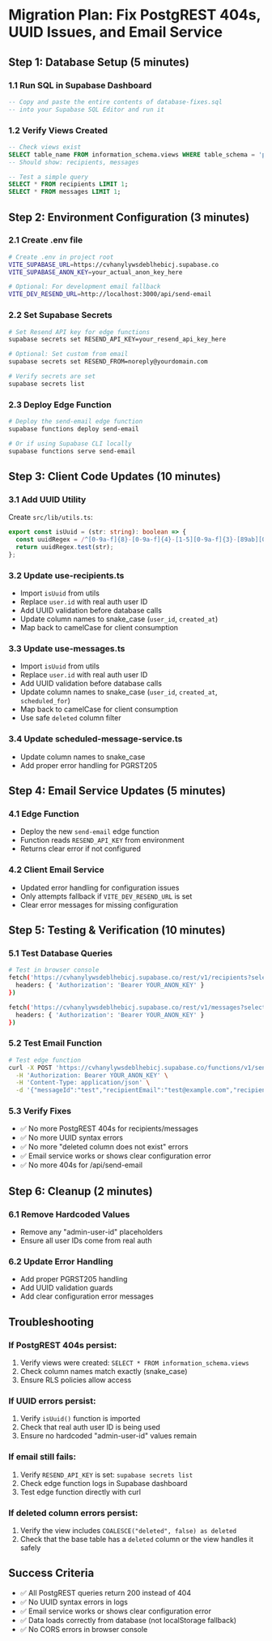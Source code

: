 # Migration Plan: Fix PostgREST 404s, UUID Issues, and Email Service

## Step 1: Database Setup (5 minutes)

### 1.1 Run SQL in Supabase Dashboard
```sql
-- Copy and paste the entire contents of database-fixes.sql
-- into your Supabase SQL Editor and run it
```

### 1.2 Verify Views Created
```sql
-- Check views exist
SELECT table_name FROM information_schema.views WHERE table_schema = 'public';
-- Should show: recipients, messages

-- Test a simple query
SELECT * FROM recipients LIMIT 1;
SELECT * FROM messages LIMIT 1;
```

## Step 2: Environment Configuration (3 minutes)

### 2.1 Create .env file
```bash
# Create .env in project root
VITE_SUPABASE_URL=https://cvhanylywsdeblhebicj.supabase.co
VITE_SUPABASE_ANON_KEY=your_actual_anon_key_here

# Optional: For development email fallback
VITE_DEV_RESEND_URL=http://localhost:3000/api/send-email
```

### 2.2 Set Supabase Secrets
```bash
# Set Resend API key for edge functions
supabase secrets set RESEND_API_KEY=your_resend_api_key_here

# Optional: Set custom from email
supabase secrets set RESEND_FROM=noreply@yourdomain.com

# Verify secrets are set
supabase secrets list
```

### 2.3 Deploy Edge Function
```bash
# Deploy the send-email edge function
supabase functions deploy send-email

# Or if using Supabase CLI locally
supabase functions serve send-email
```

## Step 3: Client Code Updates (10 minutes)

### 3.1 Add UUID Utility
Create `src/lib/utils.ts`:
```typescript
export const isUuid = (str: string): boolean => {
  const uuidRegex = /^[0-9a-f]{8}-[0-9a-f]{4}-[1-5][0-9a-f]{3}-[89ab][0-9a-f]{3}-[0-9a-f]{12}$/i;
  return uuidRegex.test(str);
};
```

### 3.2 Update use-recipients.ts
- Import `isUuid` from utils
- Replace `user.id` with real auth user ID
- Add UUID validation before database calls
- Update column names to snake_case (`user_id`, `created_at`)
- Map back to camelCase for client consumption

### 3.3 Update use-messages.ts
- Import `isUuid` from utils
- Replace `user.id` with real auth user ID
- Add UUID validation before database calls
- Update column names to snake_case (`user_id`, `created_at`, `scheduled_for`)
- Map back to camelCase for client consumption
- Use safe `deleted` column filter

### 3.4 Update scheduled-message-service.ts
- Update column names to snake_case
- Add proper error handling for PGRST205

## Step 4: Email Service Updates (5 minutes)

### 4.1 Edge Function
- Deploy the new `send-email` edge function
- Function reads `RESEND_API_KEY` from environment
- Returns clear error if not configured

### 4.2 Client Email Service
- Updated error handling for configuration issues
- Only attempts fallback if `VITE_DEV_RESEND_URL` is set
- Clear error messages for missing configuration

## Step 5: Testing & Verification (10 minutes)

### 5.1 Test Database Queries
```bash
# Test in browser console
fetch('https://cvhanylywsdeblhebicj.supabase.co/rest/v1/recipients?select=*&user_id=eq.YOUR_UUID&order=created_at.desc', {
  headers: { 'Authorization': 'Bearer YOUR_ANON_KEY' }
})

fetch('https://cvhanylywsdeblhebicj.supabase.co/rest/v1/messages?select=*&order=created_at.desc', {
  headers: { 'Authorization': 'Bearer YOUR_ANON_KEY' }
})
```

### 5.2 Test Email Function
```bash
# Test edge function
curl -X POST 'https://cvhanylywsdeblhebicj.supabase.co/functions/v1/send-email' \
  -H 'Authorization: Bearer YOUR_ANON_KEY' \
  -H 'Content-Type: application/json' \
  -d '{"messageId":"test","recipientEmail":"test@example.com","recipientName":"Test","subject":"Test","content":"Test","messageType":"EMAIL"}'
```

### 5.3 Verify Fixes
- ✅ No more PostgREST 404s for recipients/messages
- ✅ No more UUID syntax errors
- ✅ No more "deleted column does not exist" errors
- ✅ Email service works or shows clear configuration error
- ✅ No more 404s for /api/send-email

## Step 6: Cleanup (2 minutes)

### 6.1 Remove Hardcoded Values
- Remove any "admin-user-id" placeholders
- Ensure all user IDs come from real auth

### 6.2 Update Error Handling
- Add proper PGRST205 handling
- Add UUID validation guards
- Add clear configuration error messages

## Troubleshooting

### If PostgREST 404s persist:
1. Verify views were created: `SELECT * FROM information_schema.views`
2. Check column names match exactly (snake_case)
3. Ensure RLS policies allow access

### If UUID errors persist:
1. Verify `isUuid()` function is imported
2. Check that real auth user ID is being used
3. Ensure no hardcoded "admin-user-id" values remain

### If email still fails:
1. Verify `RESEND_API_KEY` is set: `supabase secrets list`
2. Check edge function logs in Supabase dashboard
3. Test edge function directly with curl

### If deleted column errors persist:
1. Verify the view includes `COALESCE("deleted", false) as deleted`
2. Check that the base table has a `deleted` column or the view handles it safely

## Success Criteria
- ✅ All PostgREST queries return 200 instead of 404
- ✅ No UUID syntax errors in logs
- ✅ Email service works or shows clear configuration error
- ✅ Data loads correctly from database (not localStorage fallback)
- ✅ No CORS errors in browser console



